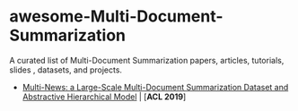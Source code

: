 # awesome-Multi-Document-Summarization
A curated list of Multi-Document Summarization papers, articles, tutorials, slides , datasets, and projects.

- [Multi-News: a Large-Scale Multi-Document Summarization Dataset and Abstractive Hierarchical Model](https://arxiv.org/abs/1906.01749) | [**ACL 2019**]
